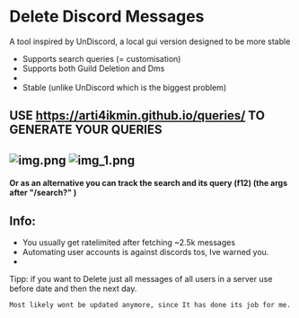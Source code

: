 
# Delete Discord Messages

A tool inspired by UnDiscord, a local gui version designed to be more stable

- Supports search queries (= customisation)
- Supports both Guild Deletion and Dms
- 
- Stable (unlike UnDiscord which is the biggest problem)

## USE https://arti4ikmin.github.io/queries/ TO GENERATE YOUR QUERIES
![img.png](img.png)
![img_1.png](img_1.png)
---


#### Or as an alternative you can track the search and its query (f12) (the args after "/search?" )

Info:
- 
- You usually get ratelimited after fetching ~2.5k messages
- Automating user accounts is against discords tos, Ive warned you.
- 

 Tipp: if you want to Delete just all messages of all users in a server use before date and then the next day.

    Most likely wont be updated anymore, since It has done its job for me.